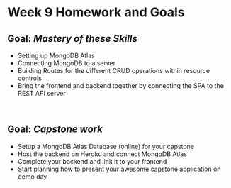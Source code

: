 # Week 9 Homework and Goals

## Goal: _Mastery of these Skills_

- Setting up MongoDB Atlas
- Connecting MongoDB to a server
- Building Routes for the different CRUD operations within resource controls
- Bring the frontend and backend together by connecting the SPA to the REST API server

<br>

## Goal: _Capstone work_

- Setup a MongoDB Atlas Database (online) for your capstone
- Host the backend on Heroku and connect MongoDB Atlas
- Complete your backend and link it to your frontend
- Start planning how to present your awesome capstone application on demo day
